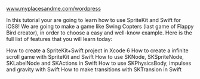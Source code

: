 www.myplacesandme.com/wordpress

In this tutorial your are going to learn how to use SpriteKit and Swift for iOS8! We are going to make a game like Swing Copters (last game of Flappy Bird creator), in order to choose a easy and well-know example. Here is the full list of features that you will learn today:

How to create a SpriteKit+Swift project in Xcode 6
How to create a infinite scroll game with SpriteKit and Swift
How to use SKNode, SKSpriteNode, SKLabelNode and SKActions in Swift
How to use SKPhysicsBody, impulses and gravity with Swift
How to make transitions with SKTransion in Swift

